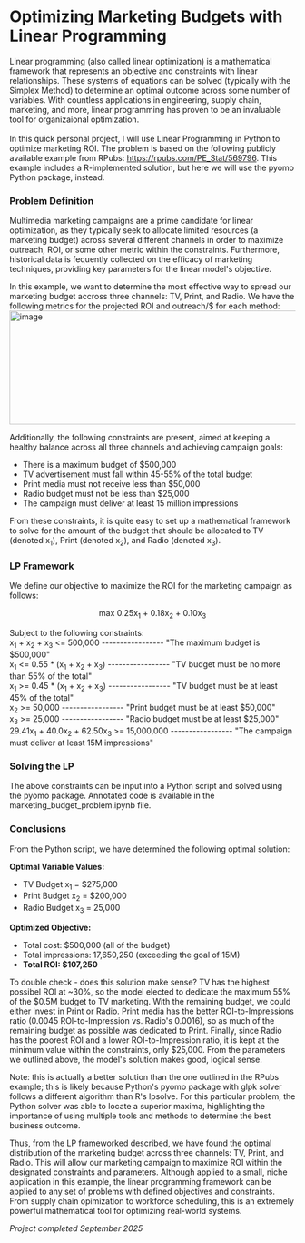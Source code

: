 # Optimizing Marketing Budgets with Linear Programming
Linear programming (also called linear optimization) is a mathematical framework that represents an objective and constraints with linear relationships.  These systems of equations can be solved (typically with the Simplex Method) to determine an optimal outcome across some number of variables.  With countless applications in engineering, supply chain, marketing, and more, linear programming has proven to be an invaluable tool for organizaional optimization.<br />
<br />
In this quick personal project, I will use Linear Programming in Python to optimize marketing ROI.  The problem is based on the following publicly available example from RPubs: https://rpubs.com/PE_Stat/569796.  This example includes a R-implemented solution, but here we will use the pyomo Python package, instead.

### Problem Definition
Multimedia marketing campaigns are a prime candidate for linear optimization, as they typically seek to allocate limited resources (a marketing budget) across several different channels in order to maximize outreach, ROI, or some other metric within the constraints.  Furthermore, historical data is fequently collected on the efficacy of marketing techniques, providing key parameters for the linear model's objective.<br />

In this example, we want to determine the most effective way to spread our marketing budget accross three channels: TV, Print, and Radio.  We have the following metrics for the projected ROI and outreach/$ for each method:<br />
<img width="938" height="200" alt="image" src="https://github.com/user-attachments/assets/3159399b-53fd-476a-b438-51eeff4be64a" />

Additionally, the following constraints are present, aimed at keeping a healthy balance across all three channels and achieving campaign goals:
* There is a maximum budget of $500,000
* TV advertisement must fall within 45-55% of the total budget
* Print media must not receive less than $50,000
* Radio budget must not be less than $25,000
* The campaign must deliver at least 15 million impressions

From these constraints, it is quite easy to set up a mathematical framework to solve for the amount of the budget that should be allocated to TV (denoted x<sub>1</sub>), Print (denoted x<sub>2</sub>), and Radio (denoted x<sub>3</sub>).

### LP Framework
We define our objective to maximize the ROI for the marketing campaign as follows:<br />
<p style="text-align:center"> max 0.25x<sub>1</sub> + 0.18x<sub>2</sub> + 0.10x<sub>3</sub></p>
Subject to the following constraints:<br />
x<sub>1</sub> + x<sub>2</sub> + x<sub>3</sub> <= 500,000 ----------------- "The maximum budget is $500,000"<br />
x<sub>1</sub> <= 0.55 * (x<sub>1</sub> + x<sub>2</sub> + x<sub>3</sub>) ----------------- "TV budget must be no more than 55% of the total"<br />
x<sub>1</sub> >= 0.45 * (x<sub>1</sub> + x<sub>2</sub> + x<sub>3</sub>) ----------------- "TV budget must be at least 45% of the total"<br />
x<sub>2</sub> >= 50,000 ----------------- "Print budget must be at least $50,000"<br />
x<sub>3</sub> >= 25,000 ----------------- "Radio budget must be at least $25,000"<br />
29.41x<sub>1</sub> + 40.0x<sub>2</sub> + 62.50x<sub>3</sub> >= 15,000,000 ----------------- "The campaign must deliver at least 15M impressions"<br />

### Solving the LP
The above constraints can be input into a Python script and solved using the pyomo package.  Annotated code is available in the marketing_budget_problem.ipynb file.

### Conclusions
From the Python script, we have determined the following optimal solution:

**Optimal Variable Values:**
* TV Budget x<sub>1</sub> = $275,000
* Print Budget x<sub>2</sub> = $200,000
* Radio Budget x<sub>3</sub> = 25,000<br />

**Optimized Objective:**
* Total cost: $500,000 (all of the budget)
* Total impressions: 17,650,250 (exceeding the goal of 15M)
* **Total ROI: $107,250**

To double check - does this solution make sense?  TV has the highest possibel ROI at ~30%, so the model elected to dedicate the maximum 55% of the $0.5M budget to TV marketing.  With the remaining budget, we could either invest in Print or Radio.  Print media has the better ROI-to-Impressions ratio (0.0045 ROI-to-Impression vs. Radio's 0.0016), so as much of the remaining budget as possible was dedicated to Print.  Finally, since Radio has the poorest ROI and a lower ROI-to-Impression ratio, it is kept at the minimum value within the constraints, only $25,000.  From the parameters we outlined above, the model's solution makes good, logical sense.  

Note: this is actually a better solution than the one outlined in the RPubs example; this is likely because Python's pyomo package with glpk solver follows a different algorithm than R's lpsolve.  For this particular problem, the Python solver was able to locate a superior maxima, highlighting the importance of using multiple tools and methods to determine the best business outcome.

Thus, from the LP frameworked described, we have found the optimal distribution of the marketing budget across three channels: TV, Print, and Radio.  This will allow our marketing campaign to maximize ROI within the designated constraints and parameters.  Although applied to a small, niche application in this example, the linear programming framework can be applied to any set of problems with defined objectives and constraints.  From supply chain opimization to workforce scheduling, this is an extremely powerful mathematical tool for optimizing real-world systems.

*Project completed September 2025*
